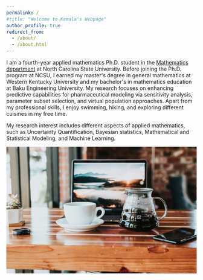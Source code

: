 ```yaml
---
permalink: /
#title: "Welcome to Kamala's Webpage"
author_profile: true
redirect_from: 
  - /about/
  - /about.html
---
```


I am a fourth-year applied mathematics Ph.D. student in the [Mathematics department](https://math.sciences.ncsu.edu/) at North Carolina State University. Before joining the Ph.D. program at NCSU, I earned my master's degree in general mathematics at Western Kentucky University and my bachelor's in mathematics education at Baku Engineering University. My research focuses on enhancing predictive capabilities for pharmaceutical modeling via sensitivity analysis, parameter subset selection, and virtual population approaches. Apart from my professional skills, I enjoy swimming, hiking, and exploring different cuisines in my free time.

My research interest includes different aspects of applied mathematics, such as Uncertainty Quantification, Bayesian statistics, Mathematical and Statistical Modeling, and Machine Learning. 


![Alt text](/files/macbook-pro-on-wooden-countertop-m4bzo4n7f1nf1ofr.webp)
